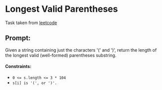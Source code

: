 # Longest Valid Parentheses

Task taken from [leetcode](https://leetcode.com/problems/longest-valid-parentheses/)

## Prompt:

Given a string containing just the characters '(' and ')', return the length of the longest valid (well-formed) parentheses substring.

#### Constraints:

-   `0 <= s.length <= 3 * 104`
-   `s[i] is '(', or ')'.`
